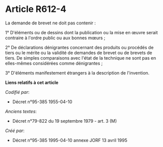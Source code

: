 # Article R612-4

La demande de brevet ne doit pas contenir :

1° D'éléments ou de dessins dont la publication ou la mise en œuvre serait contraire à l'ordre public ou aux bonnes mœurs ;

2° De déclarations dénigrantes concernant des produits ou procédés de tiers ou le mérite ou la validité de demandes de brevet
ou de brevets de tiers. De simples comparaisons avec l'état de la technique ne sont pas en elles-mêmes considérées comme
dénigrantes ;

3° D'éléments manifestement étrangers à la description de l'invention.

**Liens relatifs à cet article**

_Codifié par_:

  - Décret n°95-385 1955-04-10

_Anciens textes_:

  - Décret n°79-822 du 19 septembre 1979 - art. 3 (M)

_Créé par_:

  - Décret n°95-385 1995-04-10 annexe JORF 13 avril 1995
